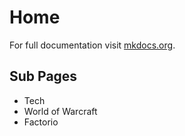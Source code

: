 # Home

For full documentation visit [mkdocs.org](https://www.mkdocs.org).

## Sub Pages

* Tech
* World of Warcraft
* Factorio
